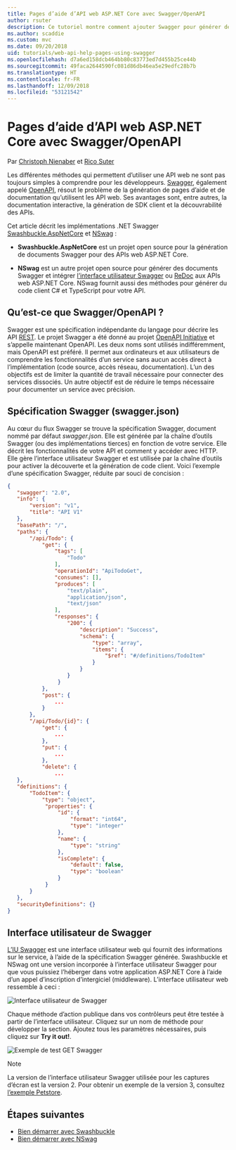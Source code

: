```yaml
---
title: Pages d’aide d’API web ASP.NET Core avec Swagger/OpenAPI
author: rsuter
description: Ce tutoriel montre comment ajouter Swagger pour générer des pages d’aide et de documentation pour une application d’API web.
ms.author: scaddie
ms.custom: mvc
ms.date: 09/20/2018
uid: tutorials/web-api-help-pages-using-swagger
ms.openlocfilehash: d7a6ed158dcb464bb80c83773ed7d455b25ce44b
ms.sourcegitcommit: 49faca2644590fc081d86db46ea5e29edfc28b7b
ms.translationtype: HT
ms.contentlocale: fr-FR
ms.lasthandoff: 12/09/2018
ms.locfileid: "53121542"
---
```

# <a name="aspnet-core-web-api-help-pages-with-swagger--openapi"></a>Pages d’aide d’API web ASP.NET Core avec Swagger/OpenAPI

Par [Christoph Nienaber](https://twitter.com/zuckerthoben) et [Rico Suter](http://rsuter.com)

Les différentes méthodes qui permettent d’utiliser une API web ne sont pas toujours simples à comprendre pour les développeurs. [Swagger](https://swagger.io/), également appelé [OpenAPI](https://www.openapis.org/), résout le problème de la génération de pages d’aide et de documentation qu’utilisent les API web. Ses avantages sont, entre autres, la documentation interactive, la génération de SDK client et la découvrabilité des APIs.

Cet article décrit les implémentations .NET Swagger [Swashbuckle.AspNetCore](https://github.com/domaindrivendev/Swashbuckle.AspNetCore) et [NSwag](https://github.com/RSuter/NSwag) :

* **Swashbuckle.AspNetCore** est un projet open source pour la génération de documents Swagger pour des APIs web ASP.NET Core.

* **NSwag** est un autre projet open source pour générer des documents Swagger et intégrer [l’interface utilisateur Swagger](https://swagger.io/swagger-ui/) ou [ReDoc](https://github.com/Rebilly/ReDoc) aux APIs web ASP.NET Core. NSwag fournit aussi des méthodes pour générer du code client C# et TypeScript pour votre API.

## <a name="what-is-swagger--openapi"></a>Qu’est-ce que Swagger/OpenAPI ?

Swagger est une spécification indépendante du langage pour décrire les API [REST](https://en.wikipedia.org/wiki/Representational_state_transfer). Le projet Swagger a été donné au projet [OpenAPI Initiative](https://www.openapis.org/) et s’appelle maintenant OpenAPI. Les deux noms sont utilisés indifféremment, mais OpenAPI est préféré. Il permet aux ordinateurs et aux utilisateurs de comprendre les fonctionnalités d’un service sans aucun accès direct à l’implémentation (code source, accès réseau, documentation). L’un des objectifs est de limiter la quantité de travail nécessaire pour connecter des services dissociés. Un autre objectif est de réduire le temps nécessaire pour documenter un service avec précision.

## <a name="swagger-specification-swaggerjson"></a>Spécification Swagger (swagger.json)

Au cœur du flux Swagger se trouve la spécification Swagger, document nommé par défaut *swagger.json*. Elle est générée par la chaîne d’outils Swagger (ou des implémentations tierces) en fonction de votre service. Elle décrit les fonctionnalités de votre API et comment y accéder avec HTTP. Elle gère l’interface utilisateur Swagger et est utilisée par la chaîne d’outils pour activer la découverte et la génération de code client. Voici l’exemple d’une spécification Swagger, réduite par souci de concision :

```json
{
   "swagger": "2.0",
   "info": {
       "version": "v1",
       "title": "API V1"
   },
   "basePath": "/",
   "paths": {
       "/api/Todo": {
           "get": {
               "tags": [
                   "Todo"
               ],
               "operationId": "ApiTodoGet",
               "consumes": [],
               "produces": [
                   "text/plain",
                   "application/json",
                   "text/json"
               ],
               "responses": {
                   "200": {
                       "description": "Success",
                       "schema": {
                           "type": "array",
                           "items": {
                               "$ref": "#/definitions/TodoItem"
                           }
                       }
                   }
                }
           },
           "post": {
               ...
           }
       },
       "/api/Todo/{id}": {
           "get": {
               ...
           },
           "put": {
               ...
           },
           "delete": {
               ...
   },
   "definitions": {
       "TodoItem": {
           "type": "object",
            "properties": {
                "id": {
                    "format": "int64",
                    "type": "integer"
                },
                "name": {
                    "type": "string"
                },
                "isComplete": {
                    "default": false,
                    "type": "boolean"
                }
            }
       }
   },
   "securityDefinitions": {}
}
```

## <a name="swagger-ui"></a>Interface utilisateur de Swagger

[L’IU Swagger](https://swagger.io/swagger-ui/) est une interface utilisateur web qui fournit des informations sur le service, à l’aide de la spécification Swagger générée. Swashbuckle et NSwag ont une version incorporée à l’interface utilisateur Swagger pour que vous puissiez l’héberger dans votre application ASP.NET Core à l’aide d’un appel d’inscription d’intergiciel (middleware). L’interface utilisateur web ressemble à ceci :

![Interface utilisateur de Swagger](web-api-help-pages-using-swagger/_static/swagger-ui.png)

Chaque méthode d’action publique dans vos contrôleurs peut être testée à partir de l’interface utilisateur. Cliquez sur un nom de méthode pour développer la section. Ajoutez tous les paramètres nécessaires, puis cliquez sur **Try it out!**.

![Exemple de test GET Swagger](web-api-help-pages-using-swagger/_static/get-try-it-out.png)

> [!NOTE]
> La version de l’interface utilisateur Swagger utilisée pour les captures d’écran est la version 2. Pour obtenir un exemple de la version 3, consultez [l’exemple Petstore](http://petstore.swagger.io/).

## <a name="next-steps"></a>Étapes suivantes

* [Bien démarrer avec Swashbuckle](xref:tutorials/get-started-with-swashbuckle)
* [Bien démarrer avec NSwag](xref:tutorials/get-started-with-nswag)
